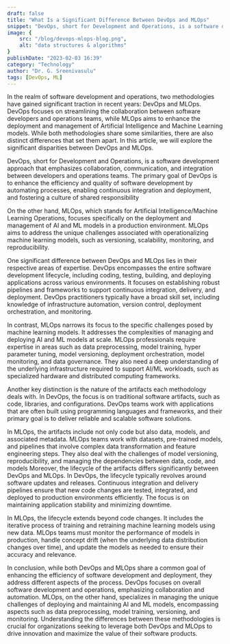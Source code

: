 ```yaml
---
draft: false
title: "What Is a Significant Difference Between DevOps and MLOps"
snippet: "DevOps, short for Development and Operations, is a software development approach that emphasizes collaboration, communication, and integration between developers and operations teams. The primary goal of DevOps is to enhance the efficiency and quality of software development by automating processes, enabling continuous integration and deployment, and fostering a culture of shared responsibility"
image: {
    src: "/blog/devops-mlops-blog.png",
    alt: "data structures & algorithms"
}
publishDate: "2023-02-03 16:39"
category: "Technology"
author: "Dr. G. Sreenivasulu"
tags: [DevOps, ML]
---
```


In the realm of software development and operations, two methodologies have gained significant traction in recent years: DevOps and MLOps. DevOps focuses on streamlining the collaboration between software developers and operations teams, while MLOps aims to enhance the deployment and management of Artificial Intelligence and Machine Learning models. While both methodologies share some similarities, there are also distinct differences that set them apart. In this article, we will explore the significant disparities between DevOps and MLOps.

DevOps, short for Development and Operations, is a software development approach that emphasizes collaboration, communication, and integration between developers and operations teams. The primary goal of DevOps is to enhance the efficiency and quality of software development by automating processes, enabling continuous integration and deployment, and fostering a culture of shared responsibility

On the other hand, MLOps, which stands for Artificial Intelligence/Machine Learning Operations, focuses specifically on the deployment and management of AI and ML models in a production environment. MLOps aims to address the unique challenges associated with operationalizing machine learning models, such as versioning, scalability, monitoring, and reproducibility.

One significant difference between DevOps and MLOps lies in their respective areas of expertise. DevOps encompasses the entire software development lifecycle, including coding, testing, building, and deploying applications across various environments. It focuses on establishing robust pipelines and frameworks to support continuous integration, delivery, and deployment. DevOps practitioners typically have a broad skill set, including knowledge of infrastructure automation, version control, deployment orchestration, and monitoring.

In contrast, MLOps narrows its focus to the specific challenges posed by machine learning models. It addresses the complexities of managing and deploying AI and ML models at scale. MLOps professionals require expertise in areas such as data preprocessing, model training, hyper parameter tuning, model versioning, deployment orchestration, model monitoring, and data governance. They also need a deep understanding of the underlying infrastructure required to support AI/ML workloads, such as specialized hardware and distributed computing frameworks.

Another key distinction is the nature of the artifacts each methodology deals with. In DevOps, the focus is on traditional software artifacts, such as code, libraries, and configurations. DevOps teams work with applications that are often built using programming languages and frameworks, and their primary goal is to deliver reliable and scalable software solutions.

In MLOps, the artifacts include not only code but also data, models, and associated metadata. MLOps teams work with datasets, pre-trained models, and pipelines that involve complex data transformation and feature engineering steps. They also deal with the challenges of model versioning, reproducibility, and managing the dependencies between data, code, and models Moreover, the lifecycle of the artifacts differs significantly between DevOps and MLOps. In DevOps, the lifecycle typically revolves around software updates and releases. Continuous integration and delivery pipelines ensure that new code changes are tested, integrated, and deployed to production environments efficiently. The focus is on maintaining application stability and minimizing downtime.

In MLOps, the lifecycle extends beyond code changes. It includes the iterative process of training and retraining machine learning models using new data. MLOps teams must monitor the performance of models in production, handle concept drift (when the underlying data distribution changes over time), and update the models as needed to ensure their accuracy and relevance.

In conclusion, while both DevOps and MLOps share a common goal of enhancing the efficiency of software development and deployment, they address different aspects of the process. DevOps focuses on overall software development and operations, emphasizing collaboration and automation. MLOps, on the other hand, specializes in managing the unique challenges of deploying and maintaining AI and ML models, encompassing aspects such as data preprocessing, model training, versioning, and monitoring. Understanding the differences between these methodologies is crucial for organizations seeking to leverage both DevOps and MLOps to drive innovation and maximize the value of their software products.
